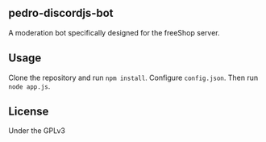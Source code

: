 ## pedro-discordjs-bot

A moderation bot specifically designed for the freeShop server.

## Usage
Clone the repository and run `npm install`. Configure `config.json`. Then run `node app.js`.

## License

Under the GPLv3